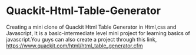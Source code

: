 # Quackit-Html-Table-Generator
Creating a mini clone of Quackit Html Table Generator in Html,css and Javascript, It is a basic-intermediate level mini project for learning basics of javascript.You guys can also create a project through this link, https://www.quackit.com/html/html_table_generator.cfm 
